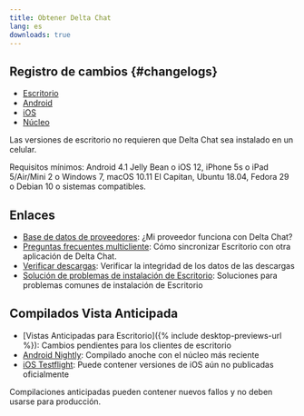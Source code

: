 ```yaml
---
title: Obtener Delta Chat
lang: es
downloads: true
---
```


## Registro de cambios {#changelogs}

* [Escritorio](https://github.com/deltachat/deltachat-desktop/blob/master/CHANGELOG.md)
* [Android](https://deltachat.github.io/deltachat-android/CHANGELOG#delta-chat-android-changelog)
* [iOS](https://deltachat.github.io/deltachat-ios/CHANGELOG#delta-chat-ios-changelog)
* [Núcleo](https://github.com/deltachat/deltachat-core-rust/blob/master/CHANGELOG.md)

Las versiones de escritorio no requieren que Delta Chat sea instalado en un celular.

Requisitos mínimos:
Android 4.1 Jelly Bean
o iOS 12, iPhone 5s o iPad 5/Air/Mini 2
o Windows 7, macOS 10.11 El Capitan, Ubuntu 18.04, Fedora 29 o Debian 10
o sistemas compatibles.

## Enlaces

* [Base de datos de proveedores](https://providers.delta.chat/): ¿Mi proveedor funciona con Delta Chat?
* [Preguntas frecuentes multicliente](help#multiclient): Cómo sincronizar Escritorio con otra aplicación de Delta Chat.
* [Verificar descargas](verify-downloads): Verificar la integridad de los datos de las descargas
* [Solución de problemas de instalación de Escritorio](https://github.com/deltachat/deltachat-desktop/blob/master/docs/TROUBLESHOOTING.md): Soluciones para problemas comunes de instalación de Escritorio

## Compilados Vista Anticipada

* [Vistas Anticipadas para Escritorio]({% include desktop-previews-url %}): Cambios pendientes para los clientes de escritorio
* [Android Nightly](https://download.delta.chat/android/nightly/): Compilado anoche con el núcleo más reciente
* [iOS Testflight](https://testflight.apple.com/join/uEMc1NxS): Puede contener versiones de iOS aún no publicadas oficialmente

Compilaciones anticipadas pueden contener nuevos fallos y no deben usarse para producción.
